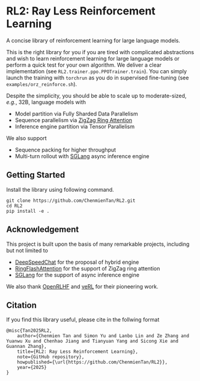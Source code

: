 # RL2: Ray Less Reinforcement Learning

A concise library of reinforcement learning for large language models.

This is the right library for you if you are tired with complicated abstractions and wish to learn reinforcement learning for large language models or perform a quick test for your own algorithm.
We deliver a clear implementation (see `RL2.trainer.ppo.PPOTrainer.train`).
You can simply launch the training with `torchrun` as you do in supervised fine-tuning (see `examples/orz_reinforce.sh`).

Despite the simplicity, you should be able to scale up to moderate-sized, *e.g.*, 32B, language models with

* Model partition via Fully Sharded Data Parallelism
* Sequence parallelism via [ZigZag Ring Attention](https://github.com/zhuzilin/ring-flash-attention)
* Inference engine partition via Tensor Parallelism

We also support

* Sequence packing for higher throughput
* Multi-turn rollout with [SGLang](https://github.com/sgl-project/sglang) async inference engine

## Getting Started

Install the library using following command.
```
git clone https://github.com/ChenmienTan/RL2.git
cd RL2
pip install -e .
```

## Acknowledgement

This project is built upon the basis of many remarkable projects, including but not limited to
* [DeepSpeedChat](https://github.com/deepspeedai/DeepSpeedExamples/tree/master/applications/DeepSpeed-Chat) for the proposal of hybrid engine
* [RingFlashAttention](https://github.com/zhuzilin/ring-flash-attention) for the support of ZigZag ring attention
* [SGLang](https://github.com/sgl-project/sglang) for the support of async inference engine

We also thank [OpenRLHF](https://github.com/OpenRLHF/OpenRLHF) and [veRL](https://github.com/volcengine/verl) for their pioneering work.

## Citation
If you find this library useful, please cite in the follwing format
```
@misc{Tan2025RL2,
    author={Chenmien Tan and Simon Yu and Lanbo Lin and Ze Zhang and Yuanwu Xu and Chenhao Jiang and Tianyuan Yang and Sicong Xie and Guannan Zhang},
    title={RL2: Ray Less Reinforcement Learning},
    note={GitHub repository},
    howpublished={\url{https://github.com/ChenmienTan/RL2}},
    year={2025}
}
```